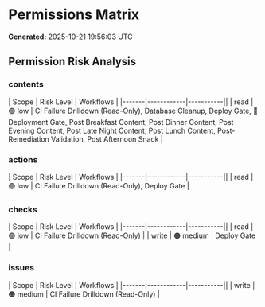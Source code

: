 # Permissions Matrix

**Generated:** 2025-10-21 19:56:03 UTC  

## Permission Risk Analysis

### contents

| Scope | Risk Level | Workflows |
|-------|------------|-----------||
| read | 🟢 low | CI Failure Drilldown (Read-Only), Database Cleanup, Deploy Gate, 🚪 Deployment Gate, Post Breakfast Content, Post Dinner Content, Post Evening Content, Post Late Night Content, Post Lunch Content, Post-Remediation Validation, Post Afternoon Snack |

### actions

| Scope | Risk Level | Workflows |
|-------|------------|-----------||
| read | 🟢 low | CI Failure Drilldown (Read-Only), Deploy Gate |

### checks

| Scope | Risk Level | Workflows |
|-------|------------|-----------||
| read | 🟢 low | CI Failure Drilldown (Read-Only) |
| write | 🟠 medium | Deploy Gate |

### issues

| Scope | Risk Level | Workflows |
|-------|------------|-----------||
| write | 🟠 medium | CI Failure Drilldown (Read-Only) |

